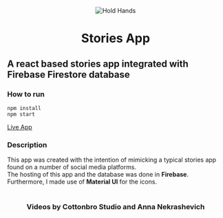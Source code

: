 
<div align="center">


![Hold Hands](https://res.cloudinary.com/ddguot7sx/image/upload/v1668974518/stories-app_owtdos.png "hold hands")





# Stories App 
</div>

##  A react based stories app integrated with Firebase Firestore database

### How to run

````
npm install
npm start
````

[Live App](https://stories-firebase-app-e7c1e.web.app/) <br />

### Description
 This app was created with the intention of mimicking a typical stories app found on a number of social media platforms. <br/>
The hosting of this app and the database was done in **Firebase**. <br/>
Furthermore, I made use of **Material UI** for the icons.  <br /> <br />

<div align="center">

### Videos by Cottonbro Studio and Anna Nekrashevich 
</div>


